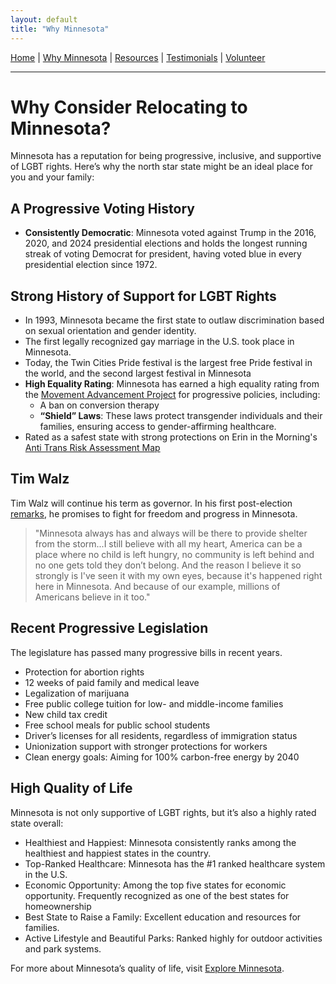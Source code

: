 ```yaml
---
layout: default
title: "Why Minnesota"
---
```


[Home](/index.md) | [Why Minnesota](/why.md) | [Resources](/resources.md) | [Testimonials](/testimonials.md) | [Volunteer](/volunteer.md)

---

# Why Consider Relocating to Minnesota?

Minnesota has a reputation for being progressive, inclusive, and supportive of LGBT rights. Here’s why the north star state might be an ideal place for you and your family:

## A Progressive Voting History

- **Consistently Democratic**: Minnesota voted against Trump in the 2016, 2020, and 2024 presidential elections and holds the longest running streak of voting Democrat for president, having voted blue in every presidential election since 1972.

## Strong History of Support for LGBT Rights

- In 1993, Minnesota became the first state to outlaw discrimination based on sexual orientation and gender identity.
- The first legally recognized gay marriage in the U.S. took place in Minnesota.
- Today, the Twin Cities Pride festival is the largest free Pride festival in the world, and the second largest festival in Minnesota
- **High Equality Rating**: Minnesota has earned a high equality rating from the [Movement Advancement Project](https://www.lgbtmap.org/equality-maps/profile_state/MN) for progressive policies, including:
  - A ban on conversion therapy 
  - **“Shield” Laws**: These laws protect transgender individuals and their families, ensuring access to gender-affirming healthcare.
- Rated as a safest state with strong protections on Erin in the Morning's [Anti Trans Risk Assessment Map](https://www.erininthemorning.com/p/final-pre-election-2024-anti-trans)

## Tim Walz

Tim Walz will continue his term as governor. In his first post-election [remarks](https://www.startribune.com/walz-back-in-minnesota-gives-conciliatory-speech-pledges-to-listen-more-defend-states-way-of-life/601178106), he promises to fight for freedom and progress in Minnesota. 

> "Minnesota always has and always will be there to provide shelter from the storm...I still believe with all my heart, America can be a place where no child is left hungry, no community is left behind and no one gets told they don’t belong. And the reason I believe it so strongly is I've seen it with my own eyes, because it's happened right here in Minnesota. And because of our example, millions of Americans believe in it too."

## Recent Progressive Legislation

The legislature has passed many progressive bills in recent years. 
- Protection for abortion rights
- 12 weeks of paid family and medical leave
- Legalization of marijuana
- Free public college tuition for low- and middle-income families
- New child tax credit
- Free school meals for public school students
- Driver’s licenses for all residents, regardless of immigration status
- Unionization support with stronger protections for workers
- Clean energy goals: Aiming for 100% carbon-free energy by 2040

## High Quality of Life

Minnesota is not only supportive of LGBT rights, but it’s also a highly rated state overall:
- Healthiest and Happiest: Minnesota consistently ranks among the healthiest and happiest states in the country.
- Top-Ranked Healthcare: Minnesota has the #1 ranked healthcare system in the U.S.
- Economic Opportunity: Among the top five states for economic opportunity. Frequently recognized as one of the best states for homeownership
- Best State to Raise a Family: Excellent education and resources for families.
- Active Lifestyle and Beautiful Parks: Ranked highly for outdoor activities and park systems.

For more about Minnesota’s quality of life, visit [Explore Minnesota](https://www.exploreminnesota.com/live).
